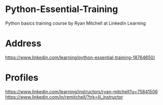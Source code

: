 # Python-Essential-Training
Python basics training course by Ryan Mitchell at Linkedin Learning

# Address
https://www.linkedin.com/learning/python-essential-training-18764650/

# Profiles
https://www.linkedin.com/learning/instructors/ryan-mitchell?u=75841506
https://www.linkedin.com/in/remitchell/?trk=lil_instructor
